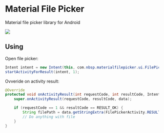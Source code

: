 # Material File Picker
Material file picker library for Android

![](https://i.imgur.com/ibcVjpm.png)

## Using

Open file picker:

```java
Intent intent = new Intent(this, com.nbsp.materialfilepicker.ui.FilePickerActivity.class);
startActivityForResult(intent, 1);
```

Ovveride on activity result:

```java
@Override
protected void onActivityResult(int requestCode, int resultCode, Intent data) {
    super.onActivityResult(requestCode, resultCode, data);

    if (requestCode == 1 && resultCode == RESULT_OK) {
        String filePath = data.getStringExtra(FilePickerActivity.RESULT_FILE_PATH);
        // Do anything with file
    }
}
```
